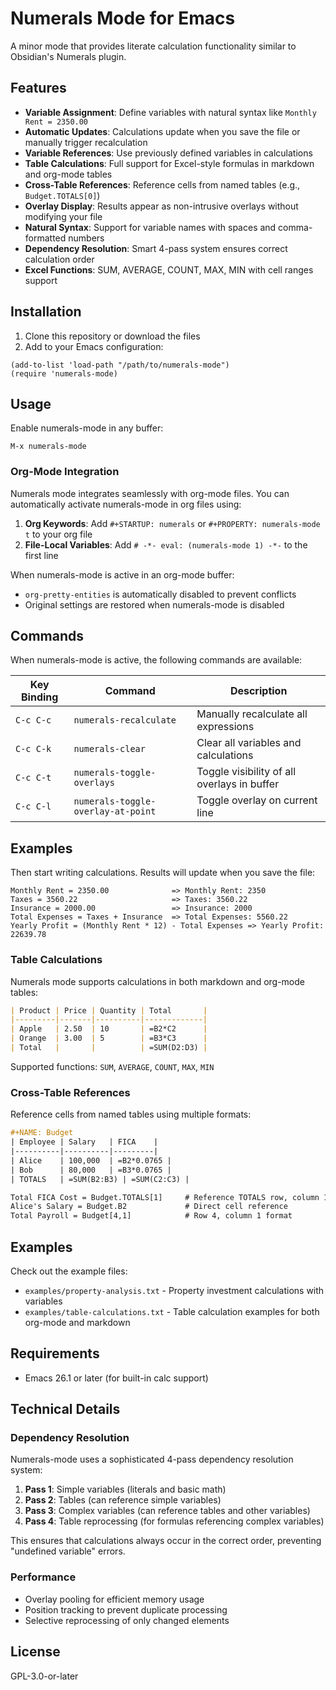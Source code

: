 # Numerals Mode for Emacs

A minor mode that provides literate calculation functionality similar to Obsidian's Numerals plugin.

## Features

- **Variable Assignment**: Define variables with natural syntax like `Monthly Rent = 2350.00`
- **Automatic Updates**: Calculations update when you save the file or manually trigger recalculation
- **Variable References**: Use previously defined variables in calculations
- **Table Calculations**: Full support for Excel-style formulas in markdown and org-mode tables
- **Cross-Table References**: Reference cells from named tables (e.g., `Budget.TOTALS[0]`)
- **Overlay Display**: Results appear as non-intrusive overlays without modifying your file
- **Natural Syntax**: Support for variable names with spaces and comma-formatted numbers
- **Dependency Resolution**: Smart 4-pass system ensures correct calculation order
- **Excel Functions**: SUM, AVERAGE, COUNT, MAX, MIN with cell ranges support

## Installation

1. Clone this repository or download the files
2. Add to your Emacs configuration:

```elisp
(add-to-list 'load-path "/path/to/numerals-mode")
(require 'numerals-mode)
```

## Usage

Enable numerals-mode in any buffer:

```
M-x numerals-mode
```

### Org-Mode Integration

Numerals mode integrates seamlessly with org-mode files. You can automatically activate numerals-mode in org files using:

1. **Org Keywords**: Add `#+STARTUP: numerals` or `#+PROPERTY: numerals-mode t` to your org file
2. **File-Local Variables**: Add `# -*- eval: (numerals-mode 1) -*-` to the first line

When numerals-mode is active in an org-mode buffer:
- `org-pretty-entities` is automatically disabled to prevent conflicts
- Original settings are restored when numerals-mode is disabled

## Commands

When numerals-mode is active, the following commands are available:

| Key Binding | Command | Description |
|-------------|---------|-------------|
| `C-c C-c` | `numerals-recalculate` | Manually recalculate all expressions |
| `C-c C-k` | `numerals-clear` | Clear all variables and calculations |
| `C-c C-t` | `numerals-toggle-overlays` | Toggle visibility of all overlays in buffer |
| `C-c C-l` | `numerals-toggle-overlay-at-point` | Toggle overlay on current line |

## Examples

Then start writing calculations. Results will update when you save the file:

```
Monthly Rent = 2350.00              => Monthly Rent: 2350
Taxes = 3560.22                     => Taxes: 3560.22
Insurance = 2000.00                 => Insurance: 2000
Total Expenses = Taxes + Insurance  => Total Expenses: 5560.22
Yearly Profit = (Monthly Rent * 12) - Total Expenses => Yearly Profit: 22639.78
```

### Table Calculations

Numerals mode supports calculations in both markdown and org-mode tables:

```markdown
| Product | Price | Quantity | Total       |
|---------|-------|----------|-------------|
| Apple   | 2.50  | 10       | =B2*C2      |
| Orange  | 3.00  | 5        | =B3*C3      |
| Total   |       |          | =SUM(D2:D3) |
```

Supported functions: `SUM`, `AVERAGE`, `COUNT`, `MAX`, `MIN`

### Cross-Table References

Reference cells from named tables using multiple formats:

```org
#+NAME: Budget
| Employee | Salary   | FICA    |
|----------|----------|---------|  
| Alice    | 100,000  | =B2*0.0765 |
| Bob      | 80,000   | =B3*0.0765 |
| TOTALS   | =SUM(B2:B3) | =SUM(C2:C3) |

Total FICA Cost = Budget.TOTALS[1]     # Reference TOTALS row, column 1
Alice's Salary = Budget.B2             # Direct cell reference
Total Payroll = Budget[4,1]            # Row 4, column 1 format
```


## Examples

Check out the example files:
- `examples/property-analysis.txt` - Property investment calculations with variables
- `examples/table-calculations.txt` - Table calculation examples for both org-mode and markdown

## Requirements

- Emacs 26.1 or later (for built-in calc support)

## Technical Details

### Dependency Resolution

Numerals-mode uses a sophisticated 4-pass dependency resolution system:
1. **Pass 1**: Simple variables (literals and basic math)
2. **Pass 2**: Tables (can reference simple variables)
3. **Pass 3**: Complex variables (can reference tables and other variables)
4. **Pass 4**: Table reprocessing (for formulas referencing complex variables)

This ensures that calculations always occur in the correct order, preventing "undefined variable" errors.

### Performance

- Overlay pooling for efficient memory usage
- Position tracking to prevent duplicate processing
- Selective reprocessing of only changed elements

## License

GPL-3.0-or-later
